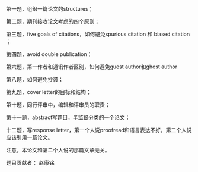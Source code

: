 第一题，组织一篇论文的structures；

第二题，期刊接收论文考虑的四个原则；

第三题，five goals of citations，如何避免spurious citation 和 biased citation ；

第四题，avoid double publication；

第六题，第一作者和通讯作者区别，如何避免guest author和ghost author

第八题，如何避免抄袭；

第九题，cover letter的目标和结构；

第十题，同行评审中，编辑和评审员的职责；

第十一题，abstract写题目，半监督分类的一个论文；

十二题，写response letter，第一个人说proofread和语言表达不好，第二个人说应该引用一篇论文。

注意，本论文和第二个人说的那篇文章无关。

题目贡献者： 赵康铭

